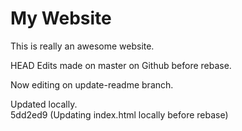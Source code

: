 # My Website
This is really an awesome website.

HEAD
Edits made on master on Github before rebase.

Now editing on update-readme branch.

Updated locally.	
5dd2ed9 (Updating index.html locally before rebase)
